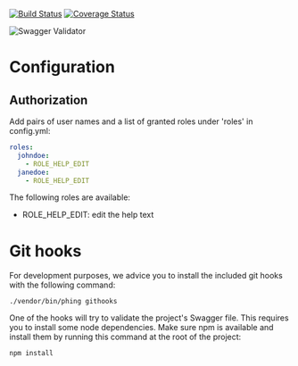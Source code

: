 [![Build Status](https://travis-ci.org/cultuurnet/uitpas-beheer-silex.svg?branch=master)](https://travis-ci.org/cultuurnet/uitpas-beheer-silex)
[![Coverage Status](https://coveralls.io/repos/github/cultuurnet/uitpas-beheer-silex/badge.svg?branch=master)](https://coveralls.io/github/cultuurnet/uitpas-beheer-silex?branch=master)

![Swagger Validator](http://online.swagger.io/validator/?url=https://raw.githubusercontent.com/cultuurnet/uitpas-beheer-silex/master/web/swagger.json)

# Configuration

## Authorization

Add pairs of user names and a list of granted roles under 'roles' in config.yml:

```yaml
roles:
  johndoe:
    - ROLE_HELP_EDIT
  janedoe:
    - ROLE_HELP_EDIT
```

The following roles are available:

- ROLE_HELP_EDIT: edit the help text

# Git hooks

For development purposes, we advice you to install the included git hooks with the following command:

    ./vendor/bin/phing githooks

One of the hooks will try to validate the project's Swagger file. This requires you to install some node dependencies.
 Make sure npm is available and install them by running this command at the root of the project:

    npm install
